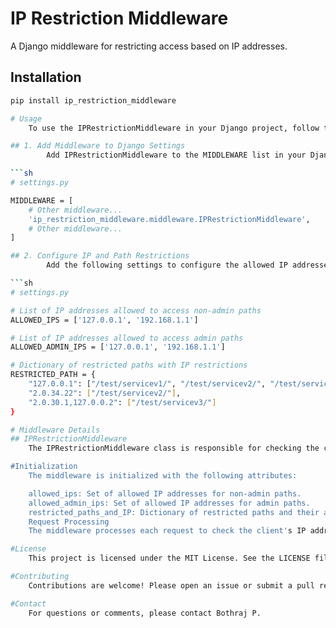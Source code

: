 # IP Restriction Middleware

A Django middleware for restricting access based on IP addresses.

## Installation

```sh
pip install ip_restriction_middleware

# Usage
    To use the IPRestrictionMiddleware in your Django project, follow these steps:

## 1. Add Middleware to Django Settings
        Add IPRestrictionMiddleware to the MIDDLEWARE list in your Django settings (settings.py):

```sh
# settings.py

MIDDLEWARE = [
    # Other middleware...
    'ip_restriction_middleware.middleware.IPRestrictionMiddleware',
    # Other middleware...
]

## 2. Configure IP and Path Restrictions
        Add the following settings to configure the allowed IP addresses and restricted paths:

```sh
# settings.py

# List of IP addresses allowed to access non-admin paths
ALLOWED_IPS = ['127.0.0.1', '192.168.1.1']

# List of IP addresses allowed to access admin paths
ALLOWED_ADMIN_IPS = ['127.0.0.1', '192.168.1.1']

# Dictionary of restricted paths with IP restrictions
RESTRICTED_PATH = {
    "127.0.0.1": ["/test/servicev1/", "/test/servicev2/", "/test/servicev3/"],
    "2.0.34.22": ["/test/servicev2/"],
    "2.0.30.1,127.0.0.2": ["/test/servicev3/"]
}

# Middleware Details
## IPRestrictionMiddleware
    The IPRestrictionMiddleware class is responsible for checking the client's IP address against the allowed lists and the restricted paths. If the IP address is not allowed to access the requested path, the middleware returns a 403 Forbidden response.

#Initialization
    The middleware is initialized with the following attributes:

    allowed_ips: Set of allowed IP addresses for non-admin paths.
    allowed_admin_ips: Set of allowed IP addresses for admin paths.
    restricted_paths_and_IP: Dictionary of restricted paths and their allowed IP addresses.
    Request Processing
    The middleware processes each request to check the client's IP address and the requested path. If the IP address is not allowed, it returns a 403 Forbidden response.

#License
    This project is licensed under the MIT License. See the LICENSE file for details.

#Contributing
    Contributions are welcome! Please open an issue or submit a pull request if you have any improvements or bug fixes.

#Contact
    For questions or comments, please contact Bothraj P.